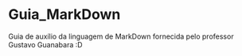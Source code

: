 # Guia_MarkDown
Guia de auxílio da linguagem de MarkDown fornecida pelo professor Gustavo Guanabara :D
